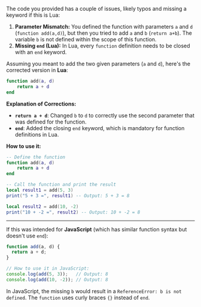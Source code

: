 The code you provided has a couple of issues, likely typos and missing a keyword if this is Lua:

1.  **Parameter Mismatch:** You defined the function with parameters `a` and `d` (`function add(a,d)`), but then you tried to add `a` and `b` (`return a+b`). The variable `b` is not defined within the scope of this function.
2.  **Missing `end` (Lua):** In Lua, every `function` definition needs to be closed with an `end` keyword.

Assuming you meant to add the two given parameters (`a` and `d`), here's the corrected version in **Lua**:

```lua
function add(a, d)
    return a + d
end
```

**Explanation of Corrections:**

*   **`return a + d`**: Changed `b` to `d` to correctly use the second parameter that was defined for the function.
*   **`end`**: Added the closing `end` keyword, which is mandatory for function definitions in Lua.

**How to use it:**

```lua
-- Define the function
function add(a, d)
    return a + d
end

-- Call the function and print the result
local result1 = add(5, 3)
print("5 + 3 =", result1) -- Output: 5 + 3 = 8

local result2 = add(10, -2)
print("10 + -2 =", result2) -- Output: 10 + -2 = 8
```

---

If this was intended for **JavaScript** (which has similar function syntax but doesn't use `end`):

```javascript
function add(a, d) {
  return a + d;
}

// How to use it in JavaScript:
console.log(add(5, 3));   // Output: 8
console.log(add(10, -2)); // Output: 8
```
In JavaScript, the missing `b` would result in a `ReferenceError: b is not defined`. The `function` uses curly braces `{}` instead of `end`.